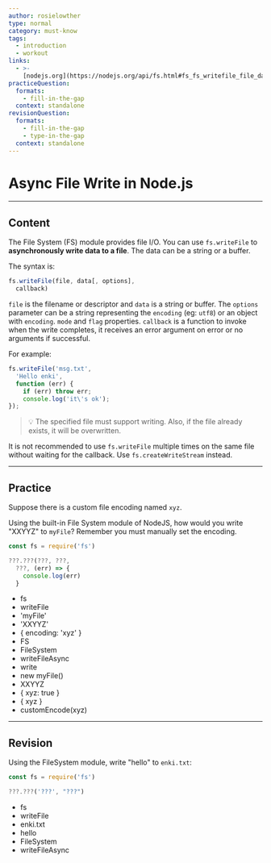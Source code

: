 ```yaml
---
author: rosielowther
type: normal
category: must-know
tags:
  - introduction
  - workout
links:
  - >-
    [nodejs.org](https://nodejs.org/api/fs.html#fs_fs_writefile_file_data_options_callback){website}
practiceQuestion:
  formats:
    - fill-in-the-gap
  context: standalone
revisionQuestion:
  formats:
    - fill-in-the-gap
    - type-in-the-gap
  context: standalone
---
```


# Async File Write in Node.js


---

## Content

The File System (FS) module provides file I/O. You can use `fs.writeFile` to **asynchronously write data to a file**. The data can be a string or a buffer.

The syntax is:

```javascript
fs.writeFile(file, data[, options],
  callback)
```

`file` is the filename or descriptor and `data` is a string or buffer.
The `options` parameter can be a string representing the `encoding` (eg: `utf8`) or an object with `encoding`. `mode` and `flag` properties. `callback` is a function to invoke when the write completes, it receives an error argument on error or no arguments if successful.

For example:

```javascript
fs.writeFile('msg.txt',
  'Hello enki',
  function (err) {
    if (err) throw err;
    console.log('it\'s ok');
});
```

> 💡 The specified file must support writing. Also, if the file already exists, it will be overwritten.

It is not recommended to use `fs.writeFile` multiple times on the same file without waiting for the callback.  Use `fs.createWriteStream` instead.


---

## Practice

Suppose there is a custom file encoding named `xyz`.

Using the built-in File System module of NodeJS, how would you write "XXYYZ" to `myFile`? Remember you must manually set the encoding.

```javascript
const fs = require('fs')

???.???(???, ???,
  ???, (err) => {
    console.log(err)
  }
```

- fs
- writeFile
- 'myFile'
- 'XXYYZ'
- { encoding: 'xyz' }
- FS
- FileSystem
- writeFileAsync
- write
- new myFile()
- XXYYZ
- { xyz: true }
- { xyz }
- customEncode(xyz)


---

## Revision

Using the FileSystem module, write "hello" to `enki.txt`:

```javascript
const fs = require('fs')

???.???('???', "???")
```

- fs
- writeFile
- enki.txt
- hello
- FileSystem
- writeFileAsync
